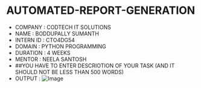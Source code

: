 # AUTOMATED-REPORT-GENERATION
* COMPANY : CODTECH IT SOLUTIONS
* NAME : BODDUPALLY SUMANTH
* INTERN ID : CTO4DG54
* DOMAIN : PYTHON PROGRAMMING
* DURATION : 4 WEEKS
* MENTOR : NEELA SANTOSH
* ##YOU HAVE TO ENTER DESCRIOTION OF YOUR TASK (AND IT SHOULD NOT BE LESS THAN 500 WORDS)
* OUTPUT : ![Image](https://github.com/user-attachments/assets/97b25756-eb8f-4f91-a402-5ea7d0509f38)
